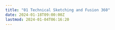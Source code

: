 ```yaml
---
title: "01 Technical Sketching and Fusion 360"
date: 2024-01-18T09:00:00Z
lastmod: 2024-01-04T06:16:20
---
```

